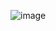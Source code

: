 ![image](https://user-images.githubusercontent.com/86057816/149301096-5f0a44ea-8958-4fbc-8fe6-ca1f21de93eb.png)
